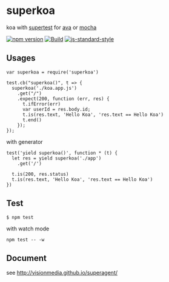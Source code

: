 # superkoa

koa with [supertest](https://github.com/visionmedia/supertest) for [ava](https://github.com/avajs/ava) or [mocha](https://github.com/mochajs/mocha)

[![npm version](https://badge.fury.io/js/superkoa.svg)](http://badge.fury.io/js/superkoa)
[![Build](https://travis-ci.org/i5ting/superkoa.svg?branch=master)](https://travis-ci.org/i5ting/superkoa)
[![js-standard-style](https://img.shields.io/badge/code%20style-standard-brightgreen.svg)](http://standardjs.com/)


## Usages

```
var superkoa = require('superkoa')

test.cb("superkoa()", t => {
  superkoa('./koa.app.js')
    .get("/")
    .expect(200, function (err, res) {
      t.ifError(err)
      var userId = res.body.id;
      t.is(res.text, 'Hello Koa', 'res.text == Hello Koa')
      t.end()
    });
});
```

with generator

```
test('yield superkoa()', function * (t) {
  let res = yield superkoa('./app')
    .get('/')

  t.is(200, res.status)
  t.is(res.text, 'Hello Koa', 'res.text == Hello Koa')
})

```

## Test

```
$ npm test
```

with watch mode

```
npm test -- -w 
```


## Document

see http://visionmedia.github.io/superagent/


